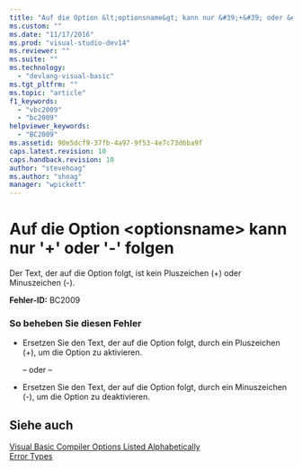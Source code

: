 ```yaml
---
title: "Auf die Option &lt;optionsname&gt; kann nur &#39;+&#39; oder &#39;-&#39; folgen | Microsoft Docs"
ms.custom: ""
ms.date: "11/17/2016"
ms.prod: "visual-studio-dev14"
ms.reviewer: ""
ms.suite: ""
ms.technology: 
  - "devlang-visual-basic"
ms.tgt_pltfrm: ""
ms.topic: "article"
f1_keywords: 
  - "vbc2009"
  - "bc2009"
helpviewer_keywords: 
  - "BC2009"
ms.assetid: 90e5dcf9-37fb-4a97-9f53-4e7c73d6ba9f
caps.latest.revision: 10
caps.handback.revision: 10
author: "stevehoag"
ms.author: "shoag"
manager: "wpickett"
---
```

# Auf die Option &lt;optionsname&gt; kann nur &#39;+&#39; oder &#39;-&#39; folgen
Der Text, der auf die Option folgt, ist kein Pluszeichen \(\+\) oder Minuszeichen \(\-\).  
  
 **Fehler\-ID:** BC2009  
  
### So beheben Sie diesen Fehler  
  
-   Ersetzen Sie den Text, der auf die Option folgt, durch ein Pluszeichen \(\+\), um die Option zu aktivieren.  
  
     – oder –  
  
-   Ersetzen Sie den Text, der auf die Option folgt, durch ein Minuszeichen \(\-\), um die Option zu deaktivieren.  
  
## Siehe auch  
 [Visual Basic Compiler Options Listed Alphabetically](../../visual-basic/reference/command-line-compiler/compiler-options-listed-alphabetically.md)   
 [Error Types](../../visual-basic/programming-guide/language-features/error-types.md)